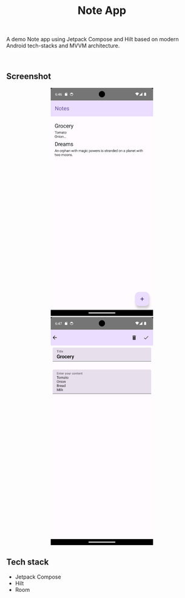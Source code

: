 
<h1 align="center">Note App</h1></br>

A demo Note app using Jetpack Compose and Hilt based on modern Android tech-stacks and MVVM architecture.

</br>

## Screenshot

<p align="center">
<img src="/assets/Screenshot_20240217_184709.png" width="270"/>
<img src="/assets/Screenshot_20240217_184742.png" width="270"/>
</p>

## Tech stack
- Jetpack Compose
- Hilt
- Room
